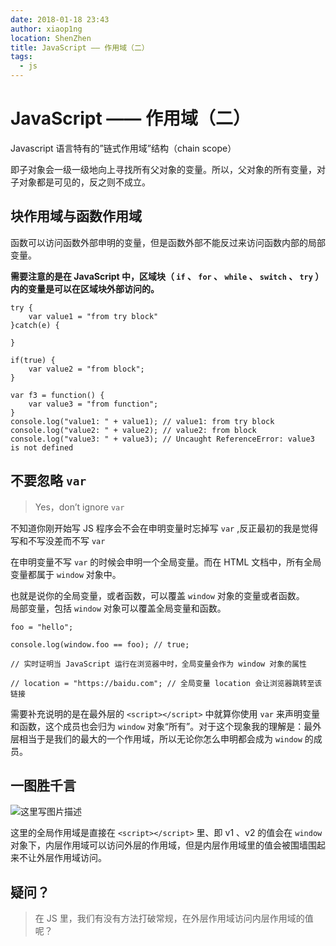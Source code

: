 ```yaml
---
date: 2018-01-18 23:43
author: xiaop1ng
location: ShenZhen
title: JavaScript —— 作用域（二）
tags:
  - js
---
```


# JavaScript —— 作用域（二）

Javascript 语言特有的”链式作用域”结构（chain scope）

即子对象会一级一级地向上寻找所有父对象的变量。所以，父对象的所有变量，对子对象都是可见的，反之则不成立。

 
## 块作用域与函数作用域

 函数可以访问函数外部申明的变量，但是函数外部不能反过来访问函数内部的局部变量。

 **需要注意的是在 JavaScript 中，区域块（ `if`  、 `for` 、 `while` 、 `switch` 、 `try` ）内的变量是可以在区域块外部访问的。**

 
```
try {
    var value1 = "from try block"
}catch(e) {

}

if(true) {
    var value2 = "from block";
}

var f3 = function() {
    var value3 = "from function";
}
console.log("value1: " + value1); // value1: from try block
console.log("value2: " + value2); // value2: from block
console.log("value3: " + value3); // Uncaught ReferenceError: value3 is not defined
```
 
## 不要忽略  `var` 

 
> Yes，don’t ignore  `var` 
> 
>  
 不知道你刚开始写 JS 程序会不会在申明变量时忘掉写  `var`  ,反正最初的我是觉得写和不写没差而不写  `var`  

 在申明变量不写  `var`  的时候会申明一个全局变量。而在 HTML 文档中，所有全局变量都属于  `window`  对象中。

 也就是说你的全局变量，或者函数，可以覆盖  `window`  对象的变量或者函数。   
 局部变量，包括  `window`  对象可以覆盖全局变量和函数。

 
```
foo = "hello";

console.log(window.foo == foo); // true;

// 实时证明当 JavaScript 运行在浏览器中时，全局变量会作为 window 对象的属性

// location = "https://baidu.com"; // 全局变量 location 会让浏览器跳转至该链接
```
 需要补充说明的是在最外层的  `<script></script>`  中就算你使用  `var`  来声明变量和函数，这个成员也会归为  `window`  对象“所有”。对于这个现象我的理解是：最外层相当于是我们的最大的一个作用域，所以无论你怎么申明都会成为  `window`  的成员。

 
## 一图胜千言

 ![这里写图片描述](https://img-blog.csdn.net/20180118233921459?watermark/2/text/aHR0cDovL2Jsb2cuY3Nkbi5uZXQveGlhb3BpbmcwOTE1/font/5a6L5L2T/fontsize/400/fill/I0JBQkFCMA==/dissolve/70/gravity/SouthEast)

 这里的全局作用域是直接在  `<script></script>`  里、即 v1 、v2 的值会在  `window`  对象下，内层作用域可以访问外层的作用域，但是内层作用域里的值会被围墙围起来不让外层作用域访问。

 
## 疑问？

 
> 在 JS 里，我们有没有方法打破常规，在外层作用域访问内层作用域的值呢？
